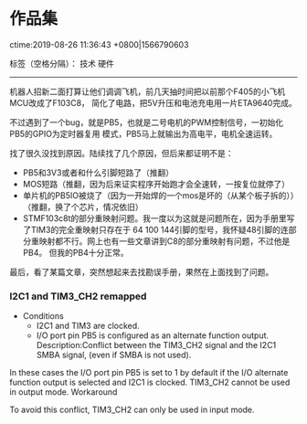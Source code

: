 # 作品集
ctime:2019-08-26 11:36:43 +0800|1566790603

标签（空格分隔）： 技术 硬件

---

机器人招新二面打算让他们调调飞机，前几天抽时间把以前那个F405的小飞机MCU改成了F103C8，
简化了电路，把5V升压和电池充电用一片ETA9640完成。

不过遇到了一个bug，就是PB5，也就是二号电机的PWM控制信号，一初始化PB5的GPIO为定时器复用
模式，PB5马上就输出为高电平，电机全速运转。

找了很久没找到原因。陆续找了几个原因，但后来都证明不是：

- PB5和3V3或者和什么引脚短路了（推翻）
- MOS短路（推翻，因为后来证实程序开始跑才会全速转，一按复位就停了）
- 单片机的PB5IO被烧了（因为一开始焊的一个mos是坏的（从某个板子拆的））（推翻，换了个芯片，情况依旧）
- STMF103c8t的部分重映射问题。我一度以为这就是问题所在，因为手册里写了TIM3的完全重映射只存在于
64 100 144引脚的型号，我怀疑48引脚的连部分重映射都不行。网上也有一些文章讲到C8的部分重映射有问题，不过他是PB4。
但我的PB4十分正常。


最后，看了某篇文章，突然想起来去找勘误手册，果然在上面找到了问题。


### I2C1 and TIM3_CH2 remapped
- Conditions
  - I2C1 and TIM3 are clocked.
  - I/O port pin PB5 is configured as an alternate function output.
Description:Conflict between the TIM3_CH2 signal and the I2C1 SMBA signal, (even if SMBA is not
used).

In these cases the I/O port pin PB5 is set to 1 by default if the I/O alternate function output is
selected and I2C1 is clocked. TIM3_CH2 cannot be used in output mode.
Workaround

To avoid this conflict, TIM3_CH2 can only be used in input mode.